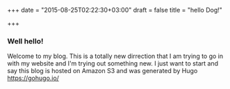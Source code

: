 +++
date = "2015-08-25T02:22:30+03:00"
draft = false
title = "hello Dog!"

+++

### Well hello!

Welcome to my blog. This is a totally new dirrection that I am trying to go in with my website and I'm trying out something new. 
I just want to start and say this blog is hosted on Amazon S3 and was generated by Hugo https://gohugo.io/

